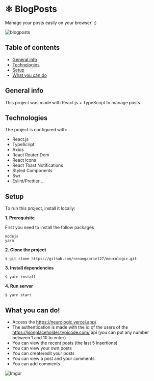 # ⚛ BlogPosts

Manage your posts easily on your browser! :)

![blogposts](https://i.imgur.com/FZDBGKW.png)

## Table of contents
* [General info](#general-info)
* [Technologies](#technologies)
* [Setup](#setup)
* [What you can do](#what-you-can-do)

## General info
This project was made with React.js + TypeScript to manage posts.

## Technologies
The project is configured with:
* React.js
* TypeScript
* Axios
* React Router Dom
* React Icons
* React Toast Notifications
* Styled Components
* Swr
* Eslint/Prettier
...

## Setup

To run this project, install it locally:

**1. Prerequisite**

First you need to install the follow packages

```
nodejs
yarn
```

**2. Clone the project**

```
$ git clone https://github.com/renangabriel27/neurologic.git
```

**3. Install dependencies**

```
$ yarn install
```

**4. Run server**

```
$ yarn start
```

## What you can do!

* Access the https://neurologic.vercel.app/
* The authentication is made with the id of the users of the https://jsonplaceholder.typicode.com/ api (you can put any number between 1 and 10 to enter)
* You can view the recent posts (the last 5 insertions)
* You can view your own posts
* You can create/edit your posts
* You can view a post and your comments
* You can add comments

![Imgur](https://i.imgur.com/6eJ4OOB.gif)



